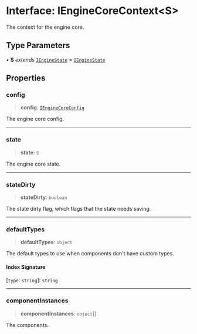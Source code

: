 # Interface: IEngineCoreContext\<S\>

The context for the engine core.

## Type Parameters

• **S** *extends* [`IEngineState`](IEngineState.md) = [`IEngineState`](IEngineState.md)

## Properties

### config

> **config**: [`IEngineCoreConfig`](IEngineCoreConfig.md)

The engine core config.

***

### state

> **state**: `S`

The engine core state.

***

### stateDirty

> **stateDirty**: `boolean`

The state dirty flag, which flags that the state needs saving.

***

### defaultTypes

> **defaultTypes**: `object`

The default types to use when components don't have custom types.

#### Index Signature

 \[`type`: `string`\]: `string`

***

### componentInstances

> **componentInstances**: `object`[]

The components.
